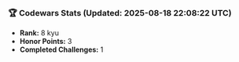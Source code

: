 ### 🏆 Codewars Stats (Updated: 2025-08-18 22:08:22 UTC)

- **Rank:** 8 kyu
- **Honor Points:** 3
- **Completed Challenges:** 1
